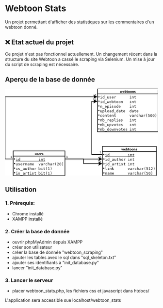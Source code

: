 # Webtoon Stats
Un projet permettant d'afficher des statistiques sur les commentaires d'un webtoon donné.

## :x: Etat actuel du projet
Ce projet n'est pas fonctionnel actuellement.
Un changement récent dans la structure du site Webtoon a cassé le scraping via Selenium. Un mise à jour du script de scraping est nécessaire.

##  Aperçu de la base de donnée
![Schéma des relations de la base de donnée](ERD_webtoon_comment.png)

## Utilisation

### 1. Prérequis:
- Chrome installé
- XAMPP installé

### 2. Créer la base de donnée
- ouvrir phpMyAdmin depuis XAMPP
- créer son utilisateur
- créer la base de donnée "webtoon_scraping"
- ajouter les tables avec le sql dans "sql_skeleton.txt"
- ajouter ses identifiants à "init_database.py"
- lancer "init_database.py"

### 3. Lancer le serveur
- placer webtoon_stats.php, les fichiers css et javascript dans htdocs/

L'application sera accessible sue localhost/webtoon_stats

